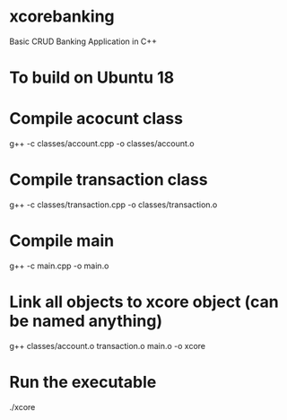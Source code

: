 # xcorebanking
Basic CRUD Banking Application in C++

# To build on Ubuntu 18

# Compile acocunt class
g++ -c classes/account.cpp -o classes/account.o

# Compile transaction class
g++ -c classes/transaction.cpp -o classes/transaction.o

# Compile main
g++ -c main.cpp -o main.o

# Link all objects to xcore object (can be named anything)
g++ classes/account.o transaction.o main.o -o xcore

# Run the executable 
./xcore
